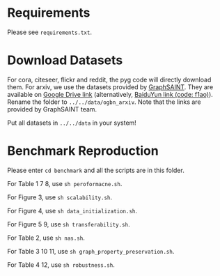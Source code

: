 [//]: # (# Preparation)

# Requirements

Please see `requirements.txt`.

# Download Datasets

For cora, citeseer, flickr and reddit, the pyg code will directly download them.
For arxiv, we use the datasets provided by [GraphSAINT](https://github.com/GraphSAINT/GraphSAINT).
They are available on [Google Drive link](https://drive.google.com/open?id=1zycmmDES39zVlbVCYs88JTJ1Wm5FbfLz) (alternatively, [BaiduYun link (code: f1ao)](https://pan.baidu.com/s/1SOb0SiSAXavwAcNqkttwcg)).
Rename the folder to `../../data/ogbn_arxiv`. Note that the links are provided by GraphSAINT team.

Put all datasets in `../../data` in your system!

[//]: # (# Abstract)

[//]: # ()

[//]: # (Graph reduction for all graph algorithms especially for graph neural networks &#40;GNNs&#41;.)

[//]: # (This package aims to reduce the large, original graph into a small, synthetic and highly-informative graph.)

[//]: # ()

[//]: # (# Features)

[//]: # (* Covering 3 mainstream reduction strategies: Sparsificaiton, Coarsening and Condensation)

[//]: # (* Unified test tools for easily producing benchmarks)

# Benchmark Reproduction

Please enter `cd benchmark` and all the scripts are in this folder.

For Table 1 7 8, use `sh peroformacne.sh`.

For Figure 3, use `sh scalability.sh`.

For Figure 4, use `sh data_initialization.sh`.

For Figure 5 9, use `sh transferability.sh`.

For Table 2, use `sh nas.sh`.

For Table 3 10 11, use `sh graph_property_preservation.sh`.

For Table 4 12, use `sh robustness.sh`.
